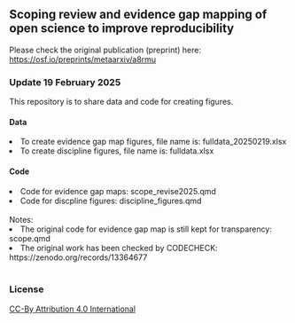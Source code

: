 ## Scoping review and evidence gap mapping of open science to improve reproducibility

Please check the original publication (preprint) here: https://osf.io/preprints/metaarxiv/a8rmu

<h3>Update 19 February 2025 </h3>
This repository is to share data and code for creating figures.
<h4>Data</h4>
<li>To create evidence gap map figures, file name is: fulldata_20250219.xlsx </li>
<li>To create discipline figures, file name is: fulldata.xlsx </li>

<h4>Code</h4>
<li>Code for evidence gap maps: scope_revise2025.qmd </li>
<li>Code for discpline figures: discipline_figures.qmd</li>

<br>
Notes:
<li>The original code for evidence gap map is still kept for transparency: scope.qmd</li>
<li>The original work has been checked by CODECHECK: https://zenodo.org/records/13364677</li>
</br>

<h3> License</h3>
<a href="https://creativecommons.org/licenses/by/4.0/deed.en">CC-By Attribution 4.0 International</a>

